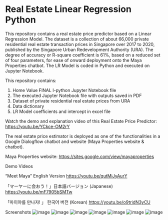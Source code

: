 # Real Estate Linear Regression Python
 
This repository contains a real estate price predictor based on a Linear Regression Model.  The dataset is a collection of about 66,000 private residential real estate transaction prices in Singapore over 2017 to 2020, published by the Singapore Urban Redevelopment Authority (URA). The degree of accuracy or R-square coefficient is 61%, based on a reduced set of four parameters, for ease of onward deployment onto the Maya Properties chatbot. The LR Model is coded in Python and executed on Jupyter Notebook. 
 
This repository contains:
1. Home Value FINAL I-python Jupyter Notebook file
2. The executed Jupyter Notebook file with outputs saved in PDF
3. Dataset of private residential real estate prices from URA
4. Data dictionary
5. LR Model coefficients and intercept in excel file

Watch the demo and explanation video of this Real Estate Price Predictor:
https://youtu.be/YCkce-OM2rY

The real estate price estimator is deployed as one of the functionalities in a Google Dialogflow chatbot and website (Maya Properties website & chatbot).

Maya Properties website:
https://sites.google.com/view/mayaproperties

Demo Videos 

“Meet Maya” English Version
https://youtu.be/qutMiJyAurY

「マーヤーに会おう！」日本語バージョン (Japanese)
https://youtu.be/mF7905bSMTw

「마이야를 만나자! 」 한국어 버전 (Korean)
https://youtu.be/o9tridN3yCU

Screenshots
![image](https://user-images.githubusercontent.com/88481617/148929402-5a67352e-dc05-49d5-a280-01a1d530d2c1.png)
![image](https://user-images.githubusercontent.com/88481617/145357861-8110b236-84c8-4ccf-bd58-b27d2d74019f.png)
![image](https://user-images.githubusercontent.com/88481617/145357936-1f1c10a0-b4cd-4a67-955b-a97c436480bb.png)
![image](https://user-images.githubusercontent.com/88481617/145358215-add08979-df6c-42e1-baf3-0205ec0146dc.png)
![image](https://user-images.githubusercontent.com/88481617/145358300-38cdf66c-c543-4438-9942-23b1735cc099.png)
![image](https://user-images.githubusercontent.com/88481617/145358410-6f267f90-7930-4172-96bf-3f58569ae412.png)
![image](https://user-images.githubusercontent.com/88481617/145358472-7f6573a5-af83-43cf-b292-e180e290d224.png)

